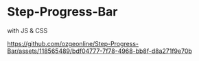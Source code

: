 # Step-Progress-Bar
 with JS & CSS


https://github.com/ozgeonline/Step-Progress-Bar/assets/118565489/bdf04777-7f78-4968-bb8f-d8a271f9e70b

